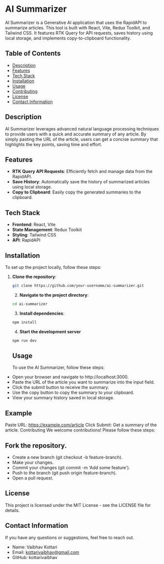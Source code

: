 # AI Summarizer

AI Summarizer is a Generative AI application that uses the RapidAPI to summarize articles. This tool is built with React, Vite, Redux Toolkit, and Tailwind CSS. It features RTK Query for API requests, saves history using local storage, and implements copy-to-clipboard functionality.

## Table of Contents

- [Description](#description)
- [Features](#features)
- [Tech Stack](#tech-stack)
- [Installation](#installation)
- [Usage](#usage)
- [Contributing](#contributing)
- [License](#license)
- [Contact Information](#contact-information)

## Description

AI Summarizer leverages advanced natural language processing techniques to provide users with a quick and accurate summary of any article. By simply pasting the URL of the article, users can get a concise summary that highlights the key points, saving time and effort.

## Features

- **RTK Query API Requests**: Efficiently fetch and manage data from the RapidAPI.
- **Save History**: Automatically save the history of summarized articles using local storage.
- **Copy to Clipboard**: Easily copy the generated summaries to the clipboard.

## Tech Stack

- **Frontend**: React, Vite
- **State Management**: Redux Toolkit
- **Styling**: Tailwind CSS
- **API**: RapidAPI

## Installation

To set up the project locally, follow these steps:

1. **Clone the repository**:
   ```bash
   git clone https://github.com/your-username/ai-summarizer.git
   ```
   2. **Navigate to the project directory**:
    ```bash
   cd ai-summarizer
   ```
   3. **Install dependencies**:
    ```bash
   npm install
   ``` 
   4. **Start the development server**
   ```bash
   npm run dev
   ``` 

   ## Usage
   To use the AI Summarizer, follow these steps:

- Open your browser and navigate to http://localhost:3000.
- Paste the URL of the article you want to summarize into the input field.
- Click the submit button to receive the summary.
- Use the copy button to copy the summary to your clipboard.
- View your summary history saved in local storage.

## Example
Paste URL: https://example.com/article
Click Submit: Get a summary of the article.
Contributing
We welcome contributions! Please follow these steps:

## Fork the repository.
- Create a new branch (git checkout -b feature-branch).
- Make your changes.
- Commit your changes (git commit -m 'Add some feature').
- Push to the branch (git push origin feature-branch).
- Open a pull request.

## License
This project is licensed under the MIT License - see the LICENSE file for details.

## Contact Information
If you have any questions or suggestions, feel free to reach out.

- Name: Vaibhav Kottari
- Email: kottarivaibhav@gmail.com
- GitHub: kottarivaibhav

